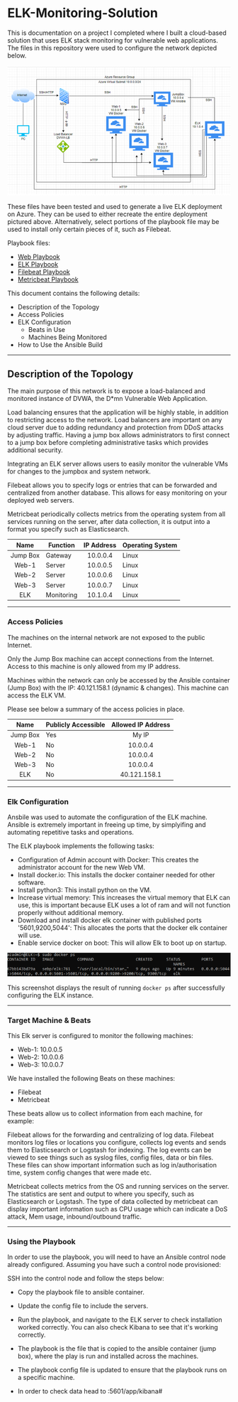 # ELK-Monitoring-Solution
This is documentation on a project I completed where I built a cloud-based solution that uses ELK stack monitoring for vulnerable web applications.
The files in this repository were used to configure the network depicted below.

![Network Topology](./images/networktopology.png)

These files have been tested and used to generate a live ELK deployment on Azure. They can be used to either recreate the entire deployment pictured above. Alternatively, select portions of the playbook file may be used to install only certain pieces of it, such as Filebeat.

Playbook files:
- [Web Playbook](./Ansible/ansible-playbook.yml)
- [ELK Playbook](./Ansible/install-elk.yml)
- [Filebeat Playbook](./Ansible/filebeat-playbook.yml)
- [Metricbeat Playbook](./Ansible/metricbeat-playbook.yml)

This document contains the following details:
- Description of the Topology
- Access Policies
- ELK Configuration
  - Beats in Use
  - Machines Being Monitored
- How to Use the Ansible Build

---  

## Description of the Topology

The main purpose of this network is to expose a load-balanced and monitored instance of DVWA, the D*mn Vulnerable Web Application.

Load balancing ensures that the application will be highly stable, in addition to restricting access to the network.
Load balancers are important on any cloud server due to adding redundancy and protection from DDoS attacks by adjusting traffic. Having a jump box allows administrators to first connect to a jump box before completing administrative tasks which provides additional security.

Integrating an ELK server allows users to easily monitor the vulnerable VMs for changes to the jumpbox and system network.

Filebeat allows you to specify logs or entries that can be forwarded and centralized from another database. This allows for easy monitoring on your deployed web servers.

Metricbeat periodically collects metrics from the operating system from all services running on the server, after data collection, it is output into a format you specify such as Elasticsearch.

|   Name   	| Function   	| IP Address 	| Operating System 	|
|:--------:	|------------	|:----------:	|------------------	|
| Jump Box 	| Gateway    	| 10.0.0.4   	| Linux            	|
| Web-1    	| Server     	| 10.0.0.5   	| Linux            	|
| Web-2    	| Server     	| 10.0.0.6   	| Linux            	|
| Web-3    	| Server     	| 10.0.0.7   	| Linux            	|
| ELK      	| Monitoring 	| 10.1.0.4   	| Linux            	|

---  

### Access Policies

The machines on the internal network are not exposed to the public Internet.

Only the Jump Box machine can accept connections from the Internet. Access to this machine is only allowed from my IP address.

Machines within the network can only be accessed by the Ansible container (Jump Box) with the IP: 40.121.158.1 (dynamic & changes). This machine can access the ELK VM.

Please see below a summary of the access policies in place.

|   Name   	| Publicly Accessible 	| Allowed IP Address 	|
|:--------:	|---------------------	|:------------------:	|
| Jump Box 	| Yes                 	| My IP              	|
| Web-1    	| No                  	| 10.0.0.4           	|
| Web-2    	| No                  	| 10.0.0.4           	|
| Web-3    	| No                  	| 10.0.0.4           	|
| ELK      	| No                  	| 40.121.158.1       	|

---  

### Elk Configuration

Ansbile was used to automate the configuration of the ELK machine. Ansible is extremely important in freeing up time, by simplyifing and automating repetitive tasks and operations.

The ELK playbook implements the following tasks:
- Configuration of Admin account with Docker: This creates the administrator account for the new Web VM.
- Install docker.io: This installs the docker container needed for other software.
- Install python3: This install python on the VM.
- Increase virtual memory: This increases the virtual memory that ELK can use, this is important because ELK uses a lot of ram and will not function properly without additional memory.
- Download and install docker elk container with published ports '5601,9200,5044': This allocates the ports that the docker elk container will use.
- Enable service docker on boot: This will allow Elk to boot up on startup.

![ELK](./images/elk-capture.png)

This screenshot displays the result of running `docker ps` after successfully configuring the ELK instance.

---  

### Target Machine & Beats

This Elk server is configured to monitor the following machines:

- Web-1:	 10.0.0.5
- Web-2:	 10.0.0.6
- Web-3:	 10.0.0.7

We have installed the following Beats on these machines:

- Filebeat
- Metricbeat

These beats allow us to collect information from each machine, for example:

Filebeat allows for the forwarding and centralizing of log data. Filebeat monitors log files or locations you configure, collects log events and sends them to Elasticsearch or Logstash for indexing.
The log events can be viewed to see things such as syslog files, config files, data or bin files. These files can show important information such as log in/authorisation time, system config changes that were made etc.

Metricbeat collects metrics from the OS and running services on the server. The statistics are sent and output to where you specify, such as Elasticsearch or Logstash.
The type of data collected by metricbeat can display important information such as CPU usage which can indicate a DoS attack, Mem usage, inbound/outbound traffic.

---  

### Using the Playbook

In order to use the playbook, you will need to have an Ansible control node already configured. Assuming you have such a control node provisioned: 

SSH into the control node and follow the steps below:

- Copy the playbook file to ansible container.
- Update the config file to include the servers.
- Run the playbook, and navigate to the ELK server to check installation worked correctly. You can also check Kibana to see that it's working correctly.

- The playbook is the file that is copied to the ansible container (jump box), where the play is run and installed across the machines.
- The playbook config file is updated to ensure that the playbook runs on a specific machine.
- In order to check data head to <ELK IP>:5601/app/kibana#












































